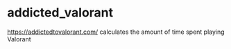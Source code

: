 # addicted_valorant
https://addictedtovalorant.com/
calculates the amount of time spent playing Valorant
